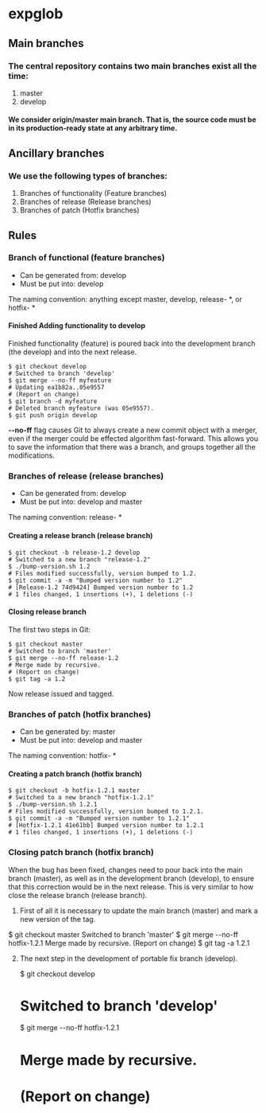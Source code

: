 expglob
=====

## Main branches

### The central repository contains two main branches exist all the time:

1. master
2. develop

#### We consider origin/master main branch. That is, the source code must be in its production-ready state at any arbitrary time.


## Ancillary branches

### We use the following types of branches:

1. Branches of functionality (Feature branches)
2. Branches of release (Release branches)
3. Branches of patch (Hotfix branches)


## Rules

### Branch of functional (feature branches)

- Can be generated from: develop
- Must be put into: develop

The naming convention: anything except master, develop, release- *, or hotfix- *

#### Finished Adding functionality to develop

Finished functionality (feature) is poured back into the development branch (the develop) and into the next release.

    $ git checkout develop
    # Switched to branch 'develop'
    $ git merge --no-ff myfeature
    # Updating ea1b82a..05e9557
    # (Report on change)
    $ git branch -d myfeature
    # Deleted branch myfeature (was 05e9557).
    $ git push origin develop

**--no-ff** flag causes Git to always create a new commit object with a merger, even if the merger could be effected algorithm fast-forward. This allows you to save the information that there was a branch, and groups together all the modifications.


### Branches of release (release branches)

- Can be generated from: develop
- Must be put into: develop and master

The naming convention: release- *


#### Creating a release branch (release branch)

    $ git checkout -b release-1.2 develop
    # Switched to a new branch "release-1.2"
    $ ./bump-version.sh 1.2
    # Files modified successfully, version bumped to 1.2.
    $ git commit -a -m "Bumped version number to 1.2"
    # [Release-1.2 74d9424] Bumped version number to 1.2
    # 1 files changed, 1 insertions (+), 1 deletions (-)

#### Closing release branch

The first two steps in Git:

    $ git checkout master
    # Switched to branch 'master'
    $ git merge --no-ff release-1.2
    # Merge made by recursive.
    # (Report on change)
    $ git tag -a 1.2

Now release issued and tagged.

### Branches of patch (hotfix branches)

- Can be generated by: master
- Must be put into: develop and master

The naming convention: hotfix- *

#### Creating a patch branch (hotfix branch)

    $ git checkout -b hotfix-1.2.1 master
    # Switched to a new branch "hotfix-1.2.1"
    $ ./bump-version.sh 1.2.1
    # Files modified successfully, version bumped to 1.2.1.
    $ git commit -a -m "Bumped version number to 1.2.1"
    # [Hotfix-1.2.1 41e61bb] Bumped version number to 1.2.1
    # 1 files changed, 1 insertions (+), 1 deletions (-)
    
### Closing patch branch (hotfix branch)

When the bug has been fixed, changes need to pour back into the main branch (master), as well as in the development branch (develop), to ensure that this correction would be in the next release. This is very similar to how close the release branch (release branch).

1. First of all it is necessary to update the main branch (master) and mark a new version of the tag.

$ git checkout master
Switched to branch 'master'
$ git merge --no-ff hotfix-1.2.1
Merge made by recursive.
(Report on change)
$ git tag -a 1.2.1

2. The next step in the development of portable fix branch (develop).

    $ git checkout develop
    # Switched to branch 'develop'
    $ git merge --no-ff hotfix-1.2.1
    # Merge made by recursive.
    # (Report on change)
    
    
